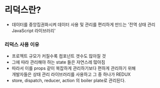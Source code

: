 # 리덕스란?
- 데이터를 중앙집권화시켜 데이터 사용 및 관리를 편리하게 만드는 '전역 상태 관리 JavaScript 라이브러리'

### 리덕스 사용 이유
- 프로젝트 규모가 커질수록 컴포넌트 갯수도 많아질 것
- 그에 따라 관리해야 하는 state 들은 자연스레 많아짐
- 따라서 이를 props 같이 복잡하게 관리하기보다 편하게 관리하기 위해<br> 개발자들은 상태 관리 라이브러리를 사용하고 그 중 하나가 REDUX
- store, dispatch, reducer, action 의 boiler plate로 관리된다.
